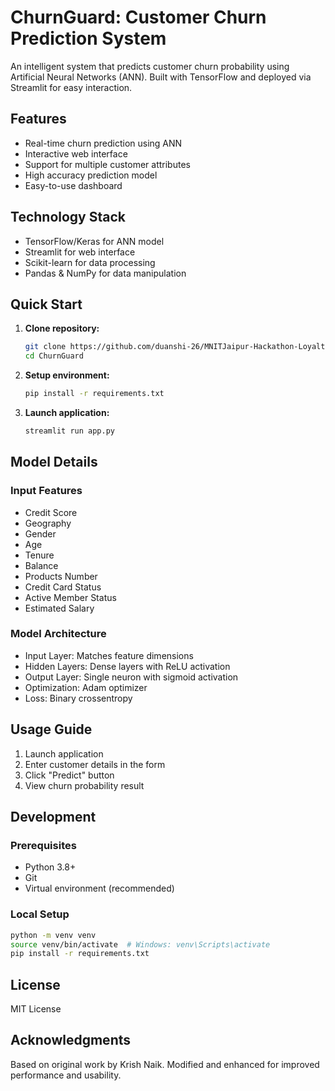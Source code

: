 # ChurnGuard: Customer Churn Prediction System

An intelligent system that predicts customer churn probability using Artificial Neural Networks (ANN). Built with TensorFlow and deployed via Streamlit for easy interaction.

## Features

- Real-time churn prediction using ANN
- Interactive web interface
- Support for multiple customer attributes
- High accuracy prediction model
- Easy-to-use dashboard

## Technology Stack

- TensorFlow/Keras for ANN model
- Streamlit for web interface
- Scikit-learn for data processing
- Pandas & NumPy for data manipulation

## Quick Start

1. **Clone repository:**
   ```bash
   git clone https://github.com/duanshi-26/MNITJaipur-Hackathon-Loyalty-Lens
   cd ChurnGuard
   ```

2. **Setup environment:**
   ```bash
   pip install -r requirements.txt
   ```

3. **Launch application:**
   ```bash
   streamlit run app.py
   ```

## Model Details

### Input Features
- Credit Score
- Geography
- Gender
- Age
- Tenure
- Balance
- Products Number
- Credit Card Status
- Active Member Status
- Estimated Salary

### Model Architecture
- Input Layer: Matches feature dimensions
- Hidden Layers: Dense layers with ReLU activation
- Output Layer: Single neuron with sigmoid activation
- Optimization: Adam optimizer
- Loss: Binary crossentropy

## Usage Guide

1. Launch application
2. Enter customer details in the form
3. Click "Predict" button
4. View churn probability result

## Development

### Prerequisites
- Python 3.8+
- Git
- Virtual environment (recommended)

### Local Setup
```bash
python -m venv venv
source venv/bin/activate  # Windows: venv\Scripts\activate
pip install -r requirements.txt
```

## License

MIT License

## Acknowledgments

Based on original work by Krish Naik. Modified and enhanced for improved performance and usability.
